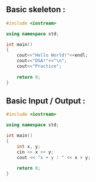 ## Basic skeleton :

```cpp
#include <iostream>

using namespace std;

int main()
{
    cout<<"Hello World!"<<endl;
    cout<<"DSA!"<<"\n";
    cout<<"Practice";
    
    return 0;
}
```

## Basic Input / Output :

```cpp
#include <iostream>

using namespace std;

int main()
{
    int x, y;
    cin >> x >> y;
    cout << "x + y : " << x + y;
    
    return 0;
}
```
